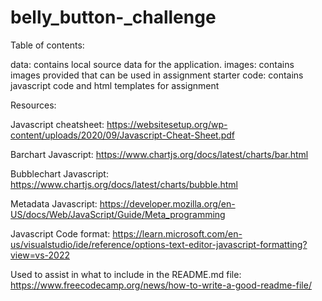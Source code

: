# belly_button-_challenge

Table of contents:

data: contains local source data for the application.
images: contains images provided that can be used in assignment
starter code: contains javascript code and html templates for assignment

Resources:

Javascript cheatsheet:
https://websitesetup.org/wp-content/uploads/2020/09/Javascript-Cheat-Sheet.pdf

Barchart Javascript:
https://www.chartjs.org/docs/latest/charts/bar.html

Bubblechart Javascript:
https://www.chartjs.org/docs/latest/charts/bubble.html

Metadata Javascript:
https://developer.mozilla.org/en-US/docs/Web/JavaScript/Guide/Meta_programming

Javascript Code format:
https://learn.microsoft.com/en-us/visualstudio/ide/reference/options-text-editor-javascript-formatting?view=vs-2022

Used to assist in what to include in the README.md file: 
https://www.freecodecamp.org/news/how-to-write-a-good-readme-file/